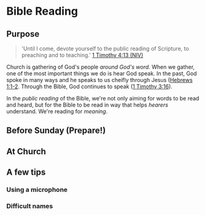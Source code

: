 # Bible Reading

## Purpose
> 'Until I come, devote yourself to the public reading of Scripture, to preaching and to teaching.'
[1 Timothy 4:13 (NIV)](https://ref.ly/1Tim4.13)

Church is gathering of God's people _around God's word_. When we gather, one of the most important things we do is hear God speak. In the past, God spoke in many ways and he speaks to us cheifly through Jesus ([Hebrews 1:1-2](https://ref.ly/Heb1.1-2). Through the Bible, God continues to speak ([1 Timothy 3:16](https://ref.ly/1Tim3.16)).

In the _public reading_ of the Bible, we're not only aiming for words to be read and heard, but for the Bible to be read in way that helps _hearers_ understand. We're reading for _meaning_.

## Before Sunday (Prepare!)

## At Church

## A few tips

### Using a microphone

### Difficult names
